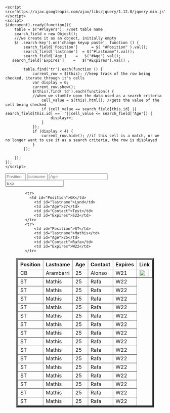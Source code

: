 


<html lang="en">
<head>
  <meta charset="UTF-8">
  <meta http-equiv="X-UA-Compatible" content="IE=edge">
  <meta name="viewport" content="width=device-width">
  <title>Document</title>
  <style>
    .light {

        background-color: turquoise;
    }
    .new {

background-color: rgb(224, 69, 64);
}
    .centre{
        display: flex;
        justify-content: center;
    }


    
</style>
  
    <script src="https://ajax.googleapis.com/ajax/libs/jquery/1.12.0/jquery.min.js"></script>
    <script>
    $(document).ready(function(){
        table = $("#Players"); //set table name
        search_field = new Object();
        ///we create it as an object, initially empty
        $('.search-key').on('change keyup paste', function () {
            search_field['Position']      = $( "#Position" ).val();
            search_field['lastname']  = $("#lastname").val();
            search_field['Age']    =   $("#Age").val(); 
       search_field['Expires']    =   $("#Expires").val() ;

            table.find('tr').each(function () {
                current_row = $(this); //keep track of the row being checked, iterate through it's cells
                var display = 0;
                current_row.show();
                $(this).find('td').each(function() {
                //when we stumble upon the data used as a search criteria
                    cell_value = $(this).html(); //gets the value of the cell being checked
                    if (cell_value == search_field[this.id] || search_field[this.id] == ''||cell_value <= search_field['Age']) {
                        display++;    
                    }
                });
                if (display < 4) {
                    current_row.hide(); //if this cell is a match, or we no longer want to use it as a search criteria, the row is displayed
                }
            });

        });   
    });
    </script>
</head>
<body class="light">
  <div class="centre">
  <div style="overflow-x:auto;">
    <input type="text" id="Position" class="search-key" placeholder="Position" size="5">
    <input type="text" id="lastname" class="search-key" placeholder="lastname" size="5">
    <input type="number" id="Age" class="search-key" placeholder="Age" size="5">
    <input type="text" id="Expires" class="search-key" placeholder="Exp">
  </div>
  </div>
    <div class="centre">
    <p></p>
      <div style="overflow-x:auto;">
    <table border="5"
    cellspacing="10"
     id="Players">
        <tr>
            <th>Position </th>
            <th> Lastname </th> 
            <th> Age</th>
            <th> Contact </th>
            <th> Expires </th>
            <th> Link </th>
        </tr>
        <tr>
            <td id="Position">CB</td>
            <td id="lastname" >Arambarri</td> 
            <td id="Age">25</td>
            <td id="Contact">Alonso</td>
             <td id="Expires">W21</td>
            <td> <a href="Arambarri.html"> <img src="pls.jpg" height="20" width="30"/> </td>
        </tr>

        <tr>
          <td id="Position">GK</td>
            <td id="lastname">Lynd</td> 
            <td id="Age">27</td>
            <td id="Contact">Test</td>
            <td id="Expires">S22</td>
        </tr>
        <tr>
            <td id="Position">ST</td>
            <td id="lastname">Mathis</td> 
            <td id="Age">25</td>
            <td id="Contact">Rafa</td>
            <td id="Expires">W22</td>
        </tr>
    
 <tr>
            <td id="Position">ST</td>
            <td id="lastname">Mathis</td> 
            <td id="Age">25</td>
            <td id="Contact">Rafa</td>
            <td id="Expires">W22</td>
        </tr>
       <tr>
            <td id="Position">ST</td>
            <td id="lastname">Mathis</td> 
            <td id="Age">25</td>
            <td id="Contact">Rafa</td>
            <td id="Expires">W22</td>
        </tr>
       <tr>
            <td id="Position">ST</td>
            <td id="lastname">Mathis</td> 
            <td id="Age">25</td>
            <td id="Contact">Rafa</td>
            <td id="Expires">W22</td>
        </tr>
       <tr>
            <td id="Position">ST</td>
            <td id="lastname">Mathis</td> 
            <td id="Age">25</td>
            <td id="Contact">Rafa</td>
            <td id="Expires">W22</td>
        </tr>
       <tr>
            <td id="Position">ST</td>
            <td id="lastname">Mathis</td> 
            <td id="Age">25</td>
            <td id="Contact">Rafa</td>
            <td id="Expires">W22</td>
        </tr>
       <tr>
            <td id="Position">ST</td>
            <td id="lastname">Mathis</td> 
            <td id="Age">25</td>
            <td id="Contact">Rafa</td>
            <td id="Expires">W22</td>
        </tr>
       <tr>
            <td id="Position">ST</td>
            <td id="lastname">Mathis</td> 
            <td id="Age">25</td>
            <td id="Contact">Rafa</td>
            <td id="Expires">W22</td>
        </tr>
 <tr>
            <td id="Position">ST</td>
            <td id="lastname">Mathis</td> 
            <td id="Age">25</td>
            <td id="Contact">Rafa</td>
            <td id="Expires">W22</td>
        </tr>
       <tr>
            <td id="Position">ST</td>
            <td id="lastname">Mathis</td> 
            <td id="Age">25</td>
            <td id="Contact">Rafa</td>
            <td id="Expires">W22</td>
        </tr>
       <tr>
            <td id="Position">ST</td>
            <td id="lastname">Mathis</td> 
            <td id="Age">25</td>
            <td id="Contact">Rafa</td>
            <td id="Expires">W22</td>
        </tr>
       <tr>
            <td id="Position">ST</td>
            <td id="lastname">Mathis</td> 
            <td id="Age">25</td>
            <td id="Contact">Rafa</td>
            <td id="Expires">W22</td>
        </tr>
       <tr>
            <td id="Position">ST</td>
            <td id="lastname">Mathis</td> 
            <td id="Age">25</td>
            <td id="Contact">Rafa</td>
            <td id="Expires">W22</td>
        </tr>
       <tr>
            <td id="Position">ST</td>
            <td id="lastname">Mathis</td> 
            <td id="Age">25</td>
            <td id="Contact">Rafa</td>
            <td id="Expires">W22</td>
        </tr>
       <tr>
            <td id="Position">ST</td>
            <td id="lastname">Mathis</td> 
            <td id="Age">25</td>
            <td id="Contact">Rafa</td>
            <td id="Expires">W22</td>
        </tr>
       <tr>
            <td id="Position">ST</td>
            <td id="lastname">Mathis</td> 
            <td id="Age">25</td>
            <td id="Contact">Rafa</td>
            <td id="Expires">W22</td>
        </tr>

